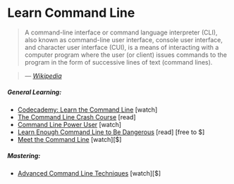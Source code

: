 # Learn Command Line

> A command-line interface or command language interpreter (CLI), also known as command-line user interface, console user interface, and character user interface (CUI), is a means of interacting with a computer program where the user (or client) issues commands to the program in the form of successive lines of text (command lines).

><cite>&#8212; [Wikipedia](https://en.wikipedia.org/wiki/Command-line_interface)</cite>

##### General Learning:

* [Codecademy: Learn the Command Line](https://www.codecademy.com/courses/learn-the-command-line) [watch]
* [The Command Line Crash Course](http://cli.learncodethehardway.org/book/) [read]
* [Command Line Power User](http://commandlinepoweruser.com/) [watch]
* [Learn Enough Command Line to Be Dangerous](http://www.learnenough.com/command-line-tutorial) [read] [free to $]
* [Meet the Command Line](http://www.pluralsight.com/courses/meet-command-line) [watch][$]

##### Mastering:

* [Advanced Command Line Techniques](https://code.tutsplus.com/courses/advanced-command-line-techniques) [watch][$]





















 






